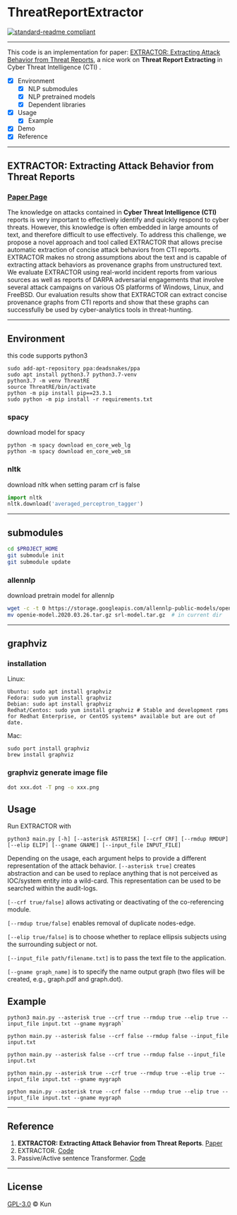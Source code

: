# **ThreatReportExtractor**

[![standard-readme compliant](https://img.shields.io/badge/readme%20style-standard-brightgreen.svg?style=flat-square)](https://github.com/jackaduma/ThreatReportExtractor)

------

This code is an implementation for paper: [EXTRACTOR: Extracting Attack Behavior from Threat Reports](https://arxiv.org/abs/2104.08618), a nice work on **Threat Report Extracting** in Cyber Threat Intelligence (CTI) .

- [x] Environment
  - [x] NLP submodules
  - [x] NLP pretrained models
  - [x] Dependent libraries
- [x] Usage
  - [x] Example 
- [x] Demo
- [x] Reference

------

## **EXTRACTOR: Extracting Attack Behavior from Threat Reports**

### [**Paper Page**](https://arxiv.org/abs/2104.08618)


The knowledge on attacks contained in **Cyber Threat Intelligence (CTI)** reports is very important to effectively identify and quickly respond to cyber threats. However, this knowledge is often embedded in large amounts of text, and therefore difficult to use effectively. To address this challenge, we propose a novel approach and tool called EXTRACTOR that allows precise automatic extraction of concise attack behaviors from CTI reports. EXTRACTOR makes no strong assumptions about the text and is capable of extracting attack behaviors as provenance graphs from unstructured text. We evaluate EXTRACTOR using real-world incident reports from various sources as well as reports of DARPA adversarial engagements that involve several attack campaigns on various OS platforms of Windows, Linux, and FreeBSD. Our evaluation results show that EXTRACTOR can extract concise provenance graphs from CTI reports and show that these graphs can successfully be used by cyber-analytics tools in threat-hunting.


------
## **Environment**

this code supports python3
```
sudo add-apt-repository ppa:deadsnakes/ppa
sudo apt install python3.7 python3.7-venv
python3.7 -m venv ThreatRE
source ThreatRE/bin/activate
python -m pip install pip==23.3.1
sudo python -m pip install -r requirements.txt
```

### **spacy**

download model for spacy

```
python -m spacy download en_core_web_lg
python -m spacy download en_core_web_sm
```

### **nltk**

download nltk when setting param crf is false

```python
import nltk
nltk.download('averaged_perceptron_tagger')
```
------

## **submodules**

```bash
cd $PROJECT_HOME
git submodule init
git submodule update
```

### **allennlp**

download pretrain model for allennlp

```bash
wget -c -t 0 https://storage.googleapis.com/allennlp-public-models/openie-model.2020.03.26.tar.gz
mv openie-model.2020.03.26.tar.gz srl-model.tar.gz  # in current dir
```

------

## **graphviz**

### installation 

Linux: 

```
Ubuntu: sudo apt install graphviz
Fedora: sudo yum install graphviz
Debian: sudo apt install graphviz
Redhat/Centos: sudo yum install graphviz # Stable and development rpms for Redhat Enterprise, or CentOS systems* available but are out of date.
```
Mac:
```
sudo port install graphviz
brew install graphviz
```


### graphviz generate image file

```bash
dot xxx.dot -T png -o xxx.png
```

## **Usage**

Run EXTRACTOR with 
```
python3 main.py [-h] [--asterisk ASTERISK] [--crf CRF] [--rmdup RMDUP] [--elip ELIP] [--gname GNAME] [--input_file INPUT_FILE]
```

Depending on the usage, each argument helps to provide a different representation of the attack behavior. 
`[--asterisk true]` creates abstraction and can be used to replace anything that is not perceived as IOC/system entity into a wild-card. This representation can be used to be searched within the audit-logs.  

`[--crf true/false]` allows activating or deactivating of the co-referencing module. 

`[--rmdup true/false]` enables removal of duplicate nodes-edge. 

`[--elip true/false]` is to choose whether to replace ellipsis subjects using the surrounding subject or not.

`[--input_file path/filename.txt]` is to pass the text file to the application. 

`[--gname graph_name]` is to specify the name output graph (two files will be created, e.g., graph.pdf and graph.dot).


## **Example**
```
python3 main.py --asterisk true --crf true --rmdup true --elip true --input_file input.txt --gname mygraph`
```

```
python main.py --asterisk false --crf false --rmdup false --input_file input.txt 
```

```
python main.py --asterisk false --crf true --rmdup false --input_file input.txt 
```

```
python main.py --asterisk true --crf true --rmdup true --elip true --input_file input.txt --gname mygraph 
```

```
python main.py --asterisk true --crf false --rmdup true --elip true --input_file input.txt --gname mygraph 
```

------

## **Reference**
1. **EXTRACTOR: Extracting Attack Behavior from Threat Reports**. [Paper](https://arxiv.org/abs/2104.08618)
2. EXTRACTOR. [Code](https://github.com/ksatvat/EXTRACTOR)
3. Passive/Active sentence Transformer. [Code](https://github.com/DanManN/pass2act)

------

## **License**

[GPL-3.0](LICENSE) © Kun

